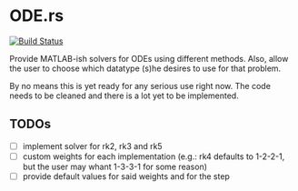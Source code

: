 # ODE.rs

[![Build Status](https://travis-ci.org/DonRyuDragoni/ODE.rs.svg?branch=master)](https://travis-ci.org/DonRyuDragoni/ODE.rs)

Provide MATLAB-ish solvers for ODEs using different methods. Also, allow the
user to choose which datatype (s)he desires to use for that problem.

By no means this is yet ready for any serious use right now. The code needs to
be cleaned and there is a lot yet to be implemented.

## TODOs

- [ ] implement solver for rk2, rk3 and rk5
- [ ] custom weights for each implementation (e.g.: rk4 defaults to 1-2-2-1, but
  the user may whant 1-3-3-1 for some reason)
- [ ] provide default values for said weights and for the step
